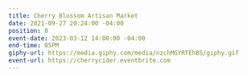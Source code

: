 ```yaml
---
title: Cherry Blossom Artisan Market
date: 2021-09-27 20:24:00 -04:00
position: 0
event-date: 2023-03-12 14:00:00 -04:00
end-time: 05PM
giphy-url: https://media.giphy.com/media/nzchMGYRTEhBS/giphy.gif
event-url: https://cherrycider.eventbrite.com
---
```


